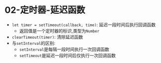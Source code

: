 # 02-定时器-延迟函数

- `let timer = setTimeout(callback, time)`: 延迟一段时间后执行回调函数
  - 返回值是一个定时器的标识,类型为`Number`
- `clearTimeout(timer)`: 清除延迟函数
- 与`setInterval`的区别:
  - `setInterval`是每隔一段时间执行一次回调函数
  - `setTimeout`是延迟一段时间后仅执行一次回调函数